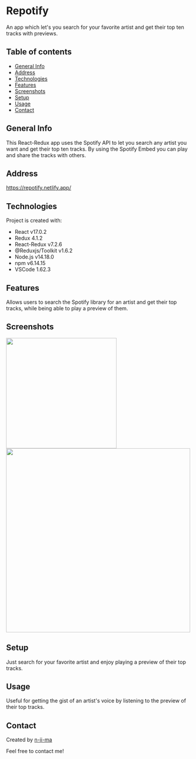# Repotify

An app which let's you search for your favorite artist and get their top ten tracks with previews.

## Table of contents
+ [General Info](#general-info)
+ [Address](#address)
+ [Technologies](#technologies)
+ [Features](#features)
+ [Screenshots](#screenshots)
+ [Setup](#setup)
+ [Usage](#usage)
+ [Contact](#contact)

## General Info
This React-Redux app uses the Spotify API to let you search any artist you want and get their top ten tracks. By using the Spotify Embed you can play and share the tracks with others.

## Address
https://repotify.netlify.app/

## Technologies

Project is created with:
+ React v17.0.2
+ Redux 4.1.2
+ React-Redux v7.2.6
+ @Reduxjs/Toolkit v1.6.2
+ Node.js v14.18.0
+ npm v6.14.15
+ VSCode 1.62.3

## Features
Allows users to search the Spotify library for an artist and get their top tracks, while being able to play a preview of them.

## Screenshots
<p float="left">
  <img src="https://user-images.githubusercontent.com/88039431/145356700-f0bc943a-22d0-487c-aab5-2455a430abab.png" width="300" />
  <img src="https://user-images.githubusercontent.com/88039431/145356930-eca1781b-5cf0-4b6f-9742-63c43610cbaa.png" width="500" /> 
</p>

## Setup
Just search for your favorite artist and enjoy playing a preview of their top tracks.

## Usage
Useful for getting the gist of an artist's voice by listening to the preview of their top tracks.

## Contact
Created by [n-ii-ma](https://github.com/n-ii-ma)

Feel free to contact me!
